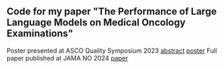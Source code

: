 ## Code for my paper "The Performance of Large Language Models on Medical Oncology Examinations"

Poster presented at ASCO Quality Symposium 2023 [abstract](https://meetings.asco.org/abstracts-presentations/227913) [poster](https://docs.google.com/presentation/d/1r_t2jrWvbj1HAJW8vRHrihe2YpTnB4zsrFRQft7wkaU/edit#slide=id.g28c4a8120ab_17_75)
Full paper published at JAMA NO 2024 [paper](https://jamanetwork.com/journals/jamanetworkopen/article-abstract/2820094)
